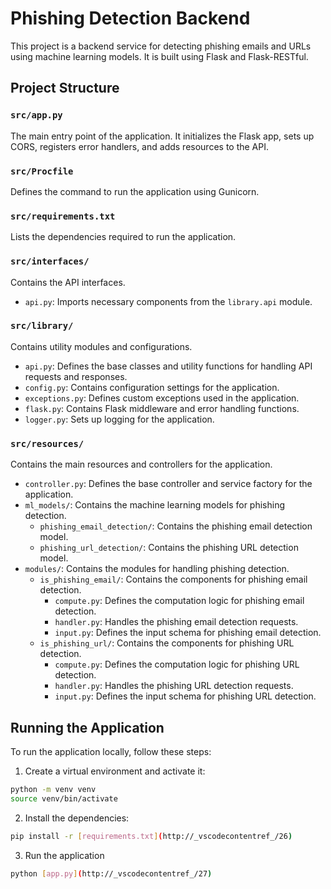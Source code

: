 # Phishing Detection Backend

This project is a backend service for detecting phishing emails and URLs using machine learning models. It is built using Flask and Flask-RESTful.

## Project Structure


### `src/app.py`

The main entry point of the application. It initializes the Flask app, sets up CORS, registers error handlers, and adds resources to the API.

### `src/Procfile`

Defines the command to run the application using Gunicorn.

### `src/requirements.txt`

Lists the dependencies required to run the application.

### `src/interfaces/`

Contains the API interfaces.

- `api.py`: Imports necessary components from the `library.api` module.

### `src/library/`

Contains utility modules and configurations.

- `api.py`: Defines the base classes and utility functions for handling API requests and responses.
- `config.py`: Contains configuration settings for the application.
- `exceptions.py`: Defines custom exceptions used in the application.
- `flask.py`: Contains Flask middleware and error handling functions.
- `logger.py`: Sets up logging for the application.

### `src/resources/`

Contains the main resources and controllers for the application.

- `controller.py`: Defines the base controller and service factory for the application.
- `ml_models/`: Contains the machine learning models for phishing detection.
  - `phishing_email_detection/`: Contains the phishing email detection model.
  - `phishing_url_detection/`: Contains the phishing URL detection model.
- `modules/`: Contains the modules for handling phishing detection.
  - `is_phishing_email/`: Contains the components for phishing email detection.
    - `compute.py`: Defines the computation logic for phishing email detection.
    - `handler.py`: Handles the phishing email detection requests.
    - `input.py`: Defines the input schema for phishing email detection.
  - `is_phishing_url/`: Contains the components for phishing URL detection.
    - `compute.py`: Defines the computation logic for phishing URL detection.
    - `handler.py`: Handles the phishing URL detection requests.
    - `input.py`: Defines the input schema for phishing URL detection.

## Running the Application

To run the application locally, follow these steps:

1. Create a virtual environment and activate it:

```sh
python -m venv venv
source venv/bin/activate
```
2. Install the dependencies:

```sh
pip install -r [requirements.txt](http://_vscodecontentref_/26)
```

3. Run the application

```sh
python [app.py](http://_vscodecontentref_/27)
```